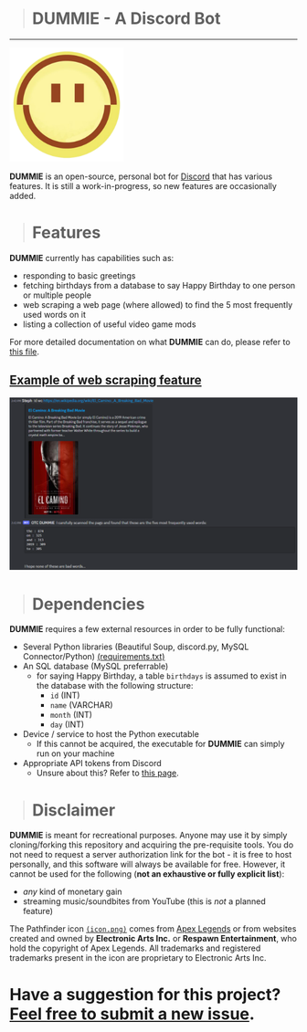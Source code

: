 > # DUMMIE - A Discord Bot

---

<img src="icon.png" width="200" height="200">

**DUMMIE** is an open-source, personal bot for [Discord](https://discord.com/) that has various features. It is still a work-in-progress, so new features are occasionally added.

> # Features

**DUMMIE** currently has capabilities such as:

- responding to basic greetings
- fetching birthdays from a database to say Happy Birthday to one person or multiple people
- web scraping a web page (where allowed) to find the 5 most frequently used words on it 
- listing a collection of useful video game mods 

For more detailed documentation on what **DUMMIE** can do, please refer to [this file](/INFO.md).
## <u>Example of web scraping feature</u>

![](/img/web-scrape.png)

> # Dependencies

**DUMMIE** requires a few external resources in order to be fully functional:

- Several Python libraries (Beautiful Soup, discord.py, MySQL Connector/Python) [(requirements.txt)](/requirements.txt)
- An SQL database (MySQL preferrable)
    - for saying Happy Birthday, a table `birthdays` is assumed to exist in the database with the following structure:
        - `id` (INT)
        - `name` (VARCHAR)
        - `month` (INT)
        - `day` (INT)
- Device / service to host the Python executable
    - If this cannot be acquired, the executable for **DUMMIE** can simply run on your machine
- Appropriate API tokens from Discord
    - Unsure about this? Refer to [this page](https://discord.com/developers/docs/getting-started).
> # Disclaimer

**DUMMIE** is meant for recreational purposes. Anyone may use it by simply cloning/forking this repository and acquiring the pre-requisite tools. You do not need to request a server authorization link for the bot - it is free to host personally, and this software will always be available for free. However, it cannot be used for the following (**not an exhaustive or fully explicit list**):

- *any* kind of monetary gain
- streaming music/soundbites from YouTube (this is *not* a planned feature)

The Pathfinder icon [`(icon.png)`](icon.png) comes from [Apex Legends](https://www.ea.com/games/apex-legends) or from websites created and owned by **Electronic Arts Inc.** or **Respawn Entertainment**, who hold the copyright of Apex Legends. All trademarks and registered trademarks present in the icon are proprietary to Electronic Arts Inc.

# Have a suggestion for this project? [Feel free to submit a new issue](https://github.com/stephaneg48/DUMMIE/issues).